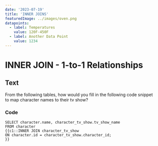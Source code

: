 ```yaml
---
date: '2023-07-19'
title: 'INNER JOINS'
featuredImage: ../images/oven.png
datapoints:
  - label: Temperatures
    value: 120F-450F
  - label: Another Data Point
    value: 1234
---
```


# INNER JOIN - 1-to-1 Relationships

<a id="org9397308"></a>

## Text

From the following tables, how would you fill in the following code snippet to map character names to their tv show?

<a id="org2bfcef5"></a>

### Code

    SELECT character.name, character_tv_show.tv_show_name
    FROM character
    {{c1::INNER JOIN character_tv_show
    ON character.id = character_tv_show.character_id;
    }}

<a id="org5903859"></a>
